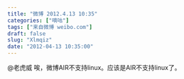 ```yaml
---
title: "微博 2012.4.13 10:35"
categories: ["嘀咕"]
tags: ["来自微博 weibo.com"]
draft: false
slug: "Xlmqiz"
date: "2012-04-13 10:35:00"
---
```


<p>@老虎威 唉，微博AIR不支持linux。应该是AIR不支持linux了。 ​​​​</p>
